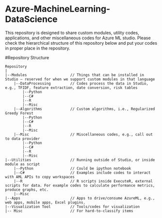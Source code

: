 Azure-MachineLearning-DataScience
=================================
This repository is designed to share custom modules, utility codes, applications, and other miscellaneous codes for Azure ML studio. 
Please check the hierarchical structure of this repository below and put your codes in proper place in the repository.

#Repository Structure
```
Repository
|
|--Modules                    // Things that can be installed in Studio – reserved for when we support custom modules in that language
    |--DataProcessing         // Codes process the data in Studio, e.g., TFIDF, feature extraction, date conversion, risk tables
        |--Python
        |--C#
        |--R
        |--Misc
    |--Algorithms             // Custom algorithms, i.e., Regularized Greedy Forest
        |--Python
        |--C#
        |--R
        |--Misc
    |--Misc                   // Miscellaneous codes, e.g., call out to data provider
        |--Python
        |--C#
        |--R
        |--Misc
|--Utilities                  // Running outside of Studio, or inside module as script
    |--Python                 // Could be ipython notebook
    |--C#                     // Examples include codes to interact with AML APIs to copy workspaces
    |--R                      // R scripts inside ExecuteR, external scripts for data. For example codes to calculate performance metrics, produce graphs, etc.
    |--Misc
|--Apps                       // Apps to drive/consume AzureML, e.g., web apps, mobile apps, Excel plugins.
|--Visualization Tool         // Tools/codes for visualization    
|--	Misc                      // For hard-to-classify items
```


